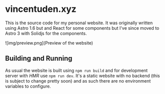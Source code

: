 # vincentuden.xyz

This is the source code for my personal website. It was originally written using Astro 1.6 but and React for some components but I've since moved to Astro 3 with Solidjs for the components.

![img/preview.png](Preview of the website)

## Building and Running

As usual the website is built using `npm run build` and for development server with _HMR_ use `npm run dev`. It's a static website with no backend (this is subject to change pretty soon) and as such there are no environment variables to configure.
